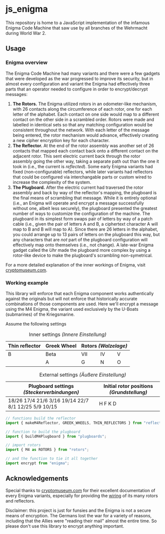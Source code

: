 # js_enigma

This repository is home to a JavaScript implementation of the infamous Enigma Code Machine that saw use by all branches of the Wehrmacht during World War 2.

## Usage

### Enigma overview

The Enigma Code Machine had many variants and there were a few gadgets that were developed as the war progressed to improve its security, but in almost every configuration and variant the Enigma had effectively three parts that an operator needed to configure in order to encrypt/decrypt messages:

1. **The Rotors.** The Enigma utilized rotors in an odometer-like mechanism, with 26 contacts along the circumference of each rotor, one for each letter of the alphabet. Each contact on one side would map to a different contact on the other side in a scrambled order. Rotors were made and labelled in identical sets so that any matching configuration would be consistent throughout the network. With each letter of the message being entered, the rotor mechanism would advance, effectively creating a new cipher encryption key for each character.
2. **The Reflector.** At the end of the rotor assembly was another set of 26 contacts that mapped each contact back onto a different contact on the adjacent rotor. This sent electric current back through the rotor assembly going the other way, taking a separate path out than the one it took in (i.e., the current is _reflected_). Some early Enigma variants had fixed (non-configurable) reflectors, while later variants had reflectors that could be configured via interchangable parts or custom wired to increase the complexity of the system.
3. **The Plugboard.** After the electric current had traversed the rotor assembly and back by way of the reflector's mapping, the plugboard is the final means of scrambling that message. While it is entirely optional (i.e., an Enigma will operate and encrypt a message successfully without one, albeit less securely), the plugboard presented the greatest number of ways to customize the configuration of the machine. The plugboard in its simplest form swaps pair of letters by way of a patch cable (i.e., given the pair of letters A and B, a ciphertext character A will map to B and B will map to A). Since there are 26 letters in the alphabet, you could arrange up to 13 pairs of letters on the plugboard this way, but any characters that are _not_ part of the plugboard configuration will effectively map onto themselves (i.e., not change). A late-war Enigma gadget called the _Uhr_ made the plugboard more complex by using a rotor-like device to make the plugboard's scrambling non-symetrical.

For a more detailed explanation of the inner workings of Enigma, visit [cryptomuseum.com](https://www.cryptomuseum.com/crypto/enigma/working.htm).

### Working example

This library will enforce that each Enigma component works authentically against the originals but will not enforce that historically accurate combinations of those components are used. Here we'll encrypt a message using the M4 Enigma, the variant used exclusively by the U-Boats (submarines) of the Kriegsmarine.

Assume the following settings

<html>
  <table>
    <caption>Inner settings <em>(Innere Einstellung)</em></caption>
    <thead>
      <tr>
        <th>Thin reflector</th>
        <th>Greek Wheel</th>
        <th colspan="3">Rotors <em>(Walzelage)</em></th>
      </tr>
    </thead>
    <tbody>
      <tr>
        <td>B</td>
        <td>Beta</td>
        <td>VII</td>
        <td>IV</td>
        <td>V</td>
      </tr>
      <tr>
        <td/>
        <td>A</td>
        <td>G</td>
        <td>N</td>
        <td>O</td>
      </tr>
    </tbody>
  </table>
</html>

<html>
  <table>
    <caption>External settings <em>(Äußere Einstellung)</em></caption>
    <thead>
      <tr>
        <th>Plugboard settings <em>(Steckerverbindungen)</em></th>
        <th>Initial rotor positions <em>(Grundstellung)</em></th>
      </tr>
    </thead>
    <tbody>
      <tr>
        <td>18/26  17/4  21/6  3/16  19/14  22/7  8/1  12/25  5/9  10/15</td>
        <td>H F K D</td>
      </tr>
    </tbody>
  </table>
</html>

```javascript
// functions build the reflector
import { makeM4Reflector, GREEK_WHEELS, THIN_REFLECTORS } from "reflectors";

// function to build the plugboard
import { buildM4Plugboard } from "plugboards";

// import rotors
import { M4 as ROTORS } from "rotors";

// and the function to tie it all together
import encrypt from "enigma";
```

## Acknowledgements

Special thanks to [cryptomuseum.com](http://cryptomuseum.com/index.htm) for their excellent documentation of every Enigma variants, especially for providing the [wiring](https://www.cryptomuseum.com/crypto/enigma/wiring.htm) of its many rotors and reflectors.

Disclaimer: this project is just for funsies and the Enigma is not a secure means of encryption. The Germans lost the war for a variety of reasons, including that the Allies were "reading their mail" almost the entire time. So please don't use this library to encrypt anything important.
